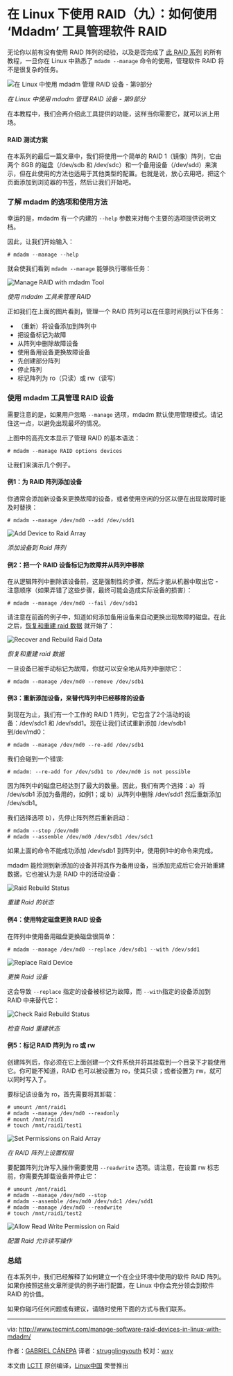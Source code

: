 在 Linux 下使用 RAID（九）：如何使用 ‘Mdadm’ 工具管理软件 RAID
================================================================================

无论你以前有没有使用 RAID 阵列的经验，以及是否完成了 [此 RAID 系列][1] 的所有教程，一旦你在 Linux 中熟悉了 `mdadm --manage` 命令的使用，管理软件 RAID 将不是很复杂的任务。

![在 Linux 中使用 mdadm 管理 RAID 设备 - 第9部分](http://www.tecmint.com/wp-content/uploads/2015/10/Manage-Raid-with-Mdadm-Tool-in-Linux.jpg)

*在 Linux 中使用 mdadm 管理 RAID 设备 - 第9部分*

在本教程中，我们会再介绍此工具提供的功能，这样当你需要它，就可以派上用场。

#### RAID 测试方案 ####

在本系列的最后一篇文章中，我们将使用一个简单的 RAID 1（镜像）阵列，它由两个 8GB 的磁盘（/dev/sdb 和 /dev/sdc）和一个备用设备（/dev/sdd）来演示，但在此使用的方法也适用于其他类型的配置。也就是说，放心去用吧，把这个页面添加到浏览器的书签，然后让我们开始吧。

### 了解 mdadm 的选项和使用方法 ###

幸运的是，mdadm 有一个内建的 `--help` 参数来对每个主要的选项提供说明文档。

因此，让我们开始输入：

    # mdadm --manage --help

就会使我们看到 `mdadm --manage` 能够执行哪些任务：

![Manage RAID with mdadm Tool](http://www.tecmint.com/wp-content/uploads/2015/10/mdadm-Usage-in-Linux.png)

*使用 mdadm 工具来管理 RAID*

正如我们在上面的图片看到，管理一个 RAID 阵列可以在任意时间执行以下任务：

- （重新）将设备添加到阵列中
- 把设备标记为故障
- 从阵列中删除故障设备
- 使用备用设备更换故障设备
- 先创建部分阵列
- 停止阵列
- 标记阵列为 ro（只读）或 rw（读写）

### 使用 mdadm 工具管理 RAID 设备 ###

需要注意的是，如果用户忽略 `--manage` 选项，mdadm 默认使用管理模式。请记住这一点，以避免出现最坏的情况。

上图中的高亮文本显示了管理 RAID 的基本语法：

    # mdadm --manage RAID options devices

让我们来演示几个例子。

#### ​例1：为 RAID 阵列添加设备 ####

你通常会添加新设备来更换故障的设备，或者使用空闲的分区以便在出现故障时能及时替换：

    # mdadm --manage /dev/md0 --add /dev/sdd1

![Add Device to Raid Array](http://www.tecmint.com/wp-content/uploads/2015/10/Add-Device-to-Raid-Array.png)

*添加设备到 Raid 阵列*

#### ​例2：把一个 RAID 设备标记为故障并从阵列中移除 ####

在从逻辑阵列中删除该设备前，这是强制性的步骤，然后才能从机器中取出它 - 注意顺序（如果弄错了这些步骤，最终可能会造成实际设备的损害）：

    # mdadm --manage /dev/md0 --fail /dev/sdb1

请注意在前面的例子中，知道如何添加备用设备来自动更换出现故障的磁盘。在此之后，[恢复和重建 raid 数据][2] 就开始了：

![Recover and Rebuild Raid Data](http://www.tecmint.com/wp-content/uploads/2015/10/Recover-and-Rebuild-Raid-Data.png)

*恢复和重建 raid 数据*

一旦设备已被手动标记为故障，你就可以安全地从阵列中删除它：

    # mdadm --manage /dev/md0 --remove /dev/sdb1

#### 例3：重新添加设备，来替代阵列中已经移除的设备 ####

到现在为止，我们有一个工作的 RAID 1 阵列，它包含了2个活动的设备：/dev/sdc1 和 /dev/sdd1。现在让我们试试重新添加 /dev/sdb1 到/dev/md0：

    # mdadm --manage /dev/md0 --re-add /dev/sdb1

我们会碰到一个错误:

	# mdadm: --re-add for /dev/sdb1 to /dev/md0 is not possible

因为阵列中的磁盘已经达到了最大的数量。因此，我们有两个选择：a）将 /dev/sdb1 添加为备用的，如例1；或 b）从阵列中删除 /dev/sdd1 然后重新添加 /dev/sdb1。

我们选择选项 b），先停止阵列然后重新启动：

    # mdadm --stop /dev/md0
    # mdadm --assemble /dev/md0 /dev/sdb1 /dev/sdc1

如果上面的命令不能成功添加 /dev/sdb1 到阵列中，使用例1中的命令来完成。

mdadm 能检测到新添加的设备并将其作为备用设备，当添加完成后它会开始重建数据，它也被认为是 RAID 中的活动设备：

![Raid Rebuild Status](http://www.tecmint.com/wp-content/uploads/2015/10/Raid-Rebuild-Status.png)

*重建 Raid 的状态*

#### 例4：使用特定磁盘更换 RAID 设备 ####

在阵列中使用备用磁盘更换磁盘很简单：

    # mdadm --manage /dev/md0 --replace /dev/sdb1 --with /dev/sdd1

![Replace Raid Device](http://www.tecmint.com/wp-content/uploads/2015/10/Replace-Raid-device.png)

*更换 Raid 设备*

这会导致 `--replace` 指定的设备被标记为故障，而 `--with`指定的设备添加到 RAID 中来替代它：

![Check Raid Rebuild Status](http://www.tecmint.com/wp-content/uploads/2015/10/Check-Raid-Rebuild-Status.png)

*检查 Raid 重建状态*

#### ​例5：标记 RAID 阵列为 ro 或 rw ####

创建阵列后，你必须在它上面创建一个文件系统并将其挂载到一个目录下才能使用它。你可能不知道，RAID 也可以被设置为 ro，使其只读；或者设置为 rw，就可以同时写入了。

要标记该设备为 ro，首先需要将其卸载：

    # umount /mnt/raid1
    # mdadm --manage /dev/md0 --readonly
    # mount /mnt/raid1
    # touch /mnt/raid1/test1

![Set Permissions on Raid Array](http://www.tecmint.com/wp-content/uploads/2015/10/Set-Permissions-on-Raid-Array.png)

*在 RAID 阵列上设置权限*

要配置阵列允许写入操作需要使用 `--readwrite` 选项。请注意，在设置 rw 标志前，你需要先卸载设备并停止它：

    # umount /mnt/raid1
    # mdadm --manage /dev/md0 --stop
    # mdadm --assemble /dev/md0 /dev/sdc1 /dev/sdd1
    # mdadm --manage /dev/md0 --readwrite
    # touch /mnt/raid1/test2

![Allow Read Write Permission on Raid](http://www.tecmint.com/wp-content/uploads/2015/10/Allow-Write-Permission-on-Raid.png)

*配置 Raid 允许读写操作*

### 总结 ###

在本系列中，我们已经解释了如何建立一个在企业环境中使用的软件 RAID 阵列。如果你按照这些文章所提供的例子进行配置，在 Linux 中你会充分领会到软件 RAID 的价值。

如果你碰巧任何问题或有建议，请随时使用下面的方式与我们联系。

--------------------------------------------------------------------------------

via: http://www.tecmint.com/manage-software-raid-devices-in-linux-with-mdadm/

作者：[GABRIEL CÁNEPA][a]
译者：[strugglingyouth](https://github.com/strugglingyouth)
校对：[wxy](https://github.com/wxy)

本文由 [LCTT](https://github.com/LCTT/TranslateProject) 原创编译，[Linux中国](https://linux.cn/) 荣誉推出

[a]:http://www.tecmint.com/author/gacanepa/
[1]:https://linux.cn/article-6085-1.html
[2]:https://linux.cn/article-6448-1.html
